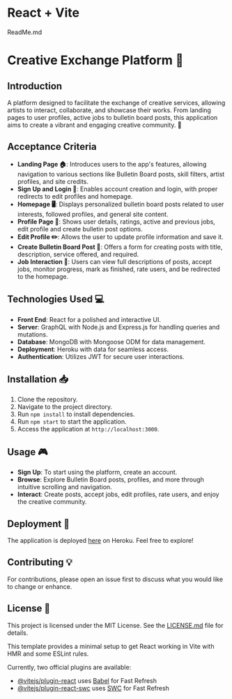 # React + Vite
ReadMe.md

# Creative Exchange Platform 🎨

## Introduction
A platform designed to facilitate the exchange of creative services, allowing artists to interact, collaborate, and showcase their works. From landing pages to user profiles, active jobs to bulletin board posts, this application aims to create a vibrant and engaging creative community. 🌟

## Acceptance Criteria
- **Landing Page 🏠**: Introduces users to the app's features, allowing navigation to various sections like Bulletin Board posts, skill filters, artist profiles, and site credits.
- **Sign Up and Login 📝**: Enables account creation and login, with proper redirects to edit profiles and homepage.
- **Homepage 🖥️**: Displays personalized bulletin board posts related to user interests, followed profiles, and general site content.
- **Profile Page 👤**: Shows user details, ratings, active and previous jobs, edit profile and create bulletin post options.
- **Edit Profile ✏️**: Allows the user to update profile information and save it.
- **Create Bulletin Board Post 📌**: Offers a form for creating posts with title, description, service offered, and required.
- **Job Interaction 💼**: Users can view full descriptions of posts, accept jobs, monitor progress, mark as finished, rate users, and be redirected to the homepage.

## Technologies Used 💻
- **Front End**: React for a polished and interactive UI.
- **Server**: GraphQL with Node.js and Express.js for handling queries and mutations.
- **Database**: MongoDB with Mongoose ODM for data management.
- **Deployment**: Heroku with data for seamless access.
- **Authentication**: Utilizes JWT for secure user interactions.

## Installation 📥
1. Clone the repository.
2. Navigate to the project directory.
3. Run `npm install` to install dependencies.
4. Run `npm start` to start the application.
5. Access the application at `http://localhost:3000`.

## Usage 🎮
- **Sign Up**: To start using the platform, create an account.
- **Browse**: Explore Bulletin Board posts, profiles, and more through intuitive scrolling and navigation.
- **Interact**: Create posts, accept jobs, edit profiles, rate users, and enjoy the creative community.

## Deployment 🚀
The application is deployed [here](heroku-link) on Heroku. Feel free to explore!

## Contributing 💡
For contributions, please open an issue first to discuss what you would like to change or enhance.

## License 📃
This project is licensed under the MIT License. See the [LICENSE.md](LICENSE.md) file for details.

This template provides a minimal setup to get React working in Vite with HMR and some ESLint rules.

Currently, two official plugins are available:

- [@vitejs/plugin-react](https://github.com/vitejs/vite-plugin-react/blob/main/packages/plugin-react/README.md) uses [Babel](https://babeljs.io/) for Fast Refresh
- [@vitejs/plugin-react-swc](https://github.com/vitejs/vite-plugin-react-swc) uses [SWC](https://swc.rs/) for Fast Refresh
